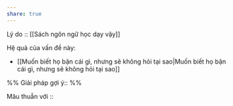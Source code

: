 ```yaml
---
share: true
---
```

Lý do :: [[Sách ngôn ngữ học dạy vậy]]

Hệ quả của vấn đề này:
- [[Muốn biết họ bận cái gì, nhưng sẽ không hỏi tại sao|Muốn biết họ bận cái gì, nhưng sẽ không hỏi tại sao]]


%%
Giải pháp gợi ý:: 
%%



Mâu thuẫn với ::